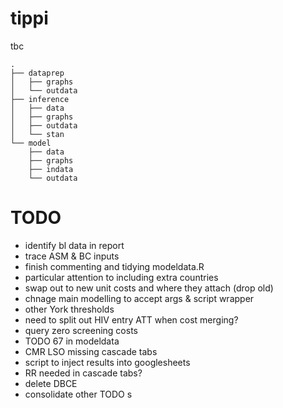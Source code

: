 # tippi
tbc

```
.
├── dataprep
│   ├── graphs
│   └── outdata
├── inference
│   ├── data
│   ├── graphs
│   ├── outdata
│   └── stan
└── model
    ├── data
    ├── graphs
    ├── indata
    └── outdata
```



# TODO

- identify bl data in report
- trace ASM & BC inputs
- finish commenting and tidying modeldata.R
- particular attention to including extra countries
- swap out to new unit costs and where they attach (drop old)
- chnage main modelling to accept args & script wrapper
- other York thresholds
- need to split out HIV entry ATT when cost merging?
- query zero screening costs
- TODO 67 in modeldata
- CMR LSO missing cascade tabs
- script to inject results into googlesheets
- RR needed in cascade tabs?
- delete DBCE
- consolidate other TODO s
